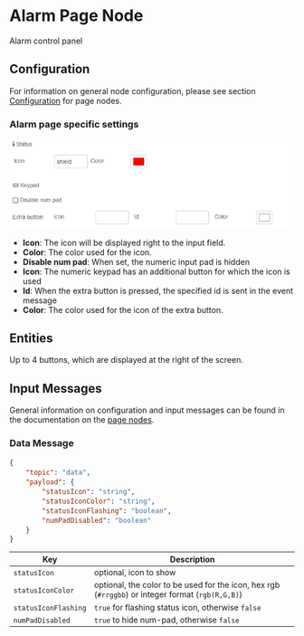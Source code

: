 # Alarm Page Node

Alarm control panel

## Configuration

For information on general node configuration, please see section [Configuration](./page-nodes.md#configuration) for page nodes.

### Alarm page specific settings

![image](img/page-node-alarm_config.png)

-   **Icon**: The icon will be displayed right to the input field.<br/>
-   **Color**: The color used for the icon.<br/>
-   **Disable num pad**: When set, the numeric input pad is hidden<br/>
-   **Icon**: The numeric keypad has an additional button for which the icon is used<br/>
-   **Id**: When the extra button is pressed, the specified id is sent in the event message<br/>
-   **Color**: The color used for the icon of the extra button.<br/>

## Entities

Up to 4 buttons, which are displayed at the right of the screen.

## Input Messages

General information on configuration and input messages can be found in the documentation on the [page nodes](./page-nodes.md).

### Data Message

```json
{
    "topic": "data",
    "payload": {
        "statusIcon": "string",
        "statusIconColor": "string",
        "statusIconFlashing": "boolean",
        "numPadDisabled": "boolean"
    }
}
```

| Key | Description |
| --- | --- |
| `statusIcon` | optional, icon to show |
| `statusIconColor` | optional, the color to be used for the icon, hex rgb (`#rrggbb`) or integer format (`rgb(R,G,B)`) |
| `statusIconFlashing` | `true` for flashing status icon, otherwise `false` |
| `numPadDisabled` | `true` to hide num-pad, otherwise `false` |
